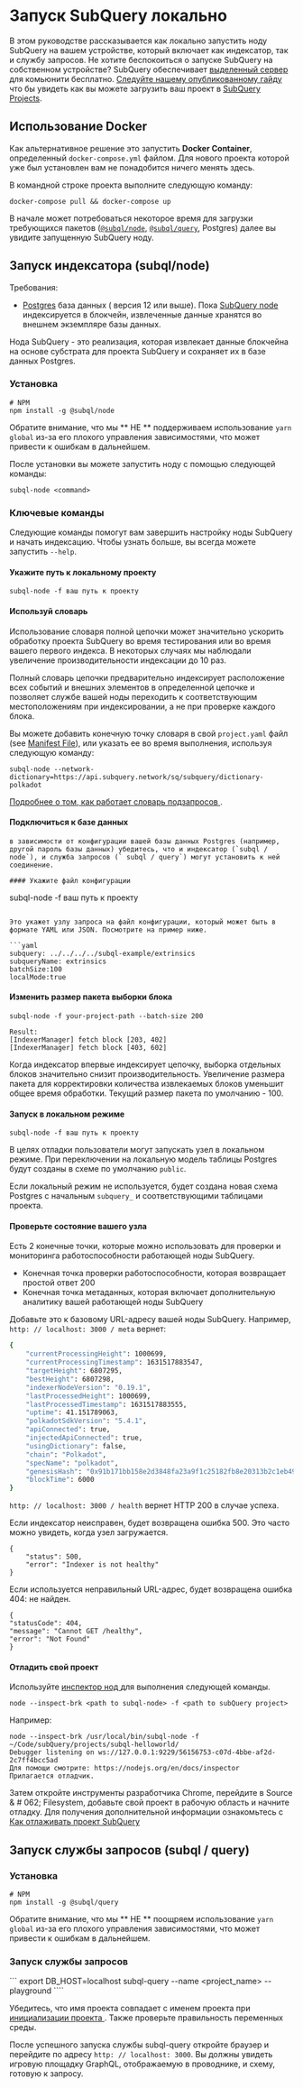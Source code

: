 # Запуск SubQuery локально

В этом руководстве рассказывается как локально запустить ноду SubQuery на вашем устройстве, который включает как индексатор, так и службу запросов. Не хотите беспокоиться о запуске SubQuery на собственном устройстве? SubQuery обеспечивает [выделенный сервер](https://explorer.subquery.network) для комьюнити бесплатно. [Следуйте нашему опубликованному гайду](../run_publish/publish.md) что бы увидеть как вы можете загрузить ваш проект в [SubQuery Projects](https://project.subquery.network).

## Использование Docker

Как альтернативное решение это запустить <strong>Docker Container</strong>, определенный `docker-compose.yml` файлом. Для нового проекта которой уже был установлен вам не понадобится ничего менять здесь.

В командной строке проекта выполните следующую команду:

```shell
docker-compose pull && docker-compose up
```

В начале может потребоваться некоторое время для загрузки требующихся пакетов ([`@subql/node`](https://www.npmjs.com/package/@subql/node), [`@subql/query`](https://www.npmjs.com/package/@subql/query), Postgres) далее вы увидите запущенную SubQuery ноду.

## Запуск индексатора (subql/node)

Требования:

- [Postgres](https://www.postgresql.org/) база данных ( версия 12 или выше). Пока [SubQuery node](#start-a-local-subquery-node) индексируется в блокчейн, извлеченные данные хранятся во внешнем экземпляре базы данных.

Нода SubQuery - это реализация, которая извлекает данные блокчейна на основе субстрата для проекта SubQuery и сохраняет их в базе данных Postgres.

### Установка

```shell
# NPM
npm install -g @subql/node
```

Обратите внимание, что мы ** НЕ ** поддерживаем использование `yarn global` из-за его плохого управления зависимостями, что может привести к ошибкам в дальнейшем.

После установки вы можете запустить ноду с помощью следующей команды:

```shell
subql-node <command>
```

### Ключевые команды

Следующие команды помогут вам завершить настройку ноды SubQuery и начать индексацию. Чтобы узнать больше, вы всегда можете запустить `--help`.

#### Укажите путь к локальному проекту

```
subql-node -f ваш путь к проекту
```

#### Используй словарь

Использование словаря полной цепочки может значительно ускорить обработку проекта SubQuery во время тестирования или во время вашего первого индекса. В некоторых случаях мы наблюдали увеличение производительности индексации до 10 раз.

Полный словарь цепочки предварительно индексирует расположение всех событий и внешних элементов в определенной цепочке и позволяет службе вашей ноды переходить к соответствующим местоположениям при индексировании, а не при проверке каждого блока.

Вы можете добавить конечную точку словаря в свой `project.yaml` файл (see [Manifest File](../create/manifest.md)), или указать ее во время выполнения, используя следующую команду:

```
subql-node --network-dictionary=https://api.subquery.network/sq/subquery/dictionary-polkadot
```

[ Подробнее о том, как работает словарь подзапросов ](../academy/tutorials_examples/dictionary.md).

#### Подключиться к базе данных

```
в зависимости от конфигурации вашей базы данных Postgres (например, другой пароль базы данных) убедитесь, что и индексатор (`subql / node`), и служба запросов (` subql / query`) могут установить к ней соединение.

#### Укажите файл конфигурации

```

subql-node -f ваш путь к проекту

````

Это укажет узлу запроса на файл конфигурации, который может быть в формате YAML или JSON. Посмотрите на пример ниже.

```yaml
subquery: ../../../../subql-example/extrinsics
subqueryName: extrinsics
batchSize:100
localMode:true
````

#### Изменить размер пакета выборки блока

```
subql-node -f your-project-path --batch-size 200

Result:
[IndexerManager] fetch block [203, 402]
[IndexerManager] fetch block [403, 602]
```

Когда индексатор впервые индексирует цепочку, выборка отдельных блоков значительно снизит производительность. Увеличение размера пакета для корректировки количества извлекаемых блоков уменьшит общее время обработки. Текущий размер пакета по умолчанию - 100.

#### Запуск в локальном режиме

```
subql-node -f ваш путь к проекту
```

В целях отладки пользователи могут запускать узел в локальном режиме. При переключении на локальную модель таблицы Postgres будут созданы в схеме по умолчанию `public`.

Если локальный режим не используется, будет создана новая схема Postgres с начальным `subquery_` и соответствующими таблицами проекта.

#### Проверьте состояние вашего узла

Есть 2 конечные точки, которые можно использовать для проверки и мониторинга работоспособности работающей ноды SubQuery.

- Конечная точка проверки работоспособности, которая возвращает простой ответ 200
- Конечная точка метаданных, которая включает дополнительную аналитику вашей работающей ноды SubQuery

Добавьте это к базовому URL-адресу вашей ноды SubQuery. Например, `http: // localhost: 3000 / meta` вернет:

```bash
{
    "currentProcessingHeight": 1000699,
    "currentProcessingTimestamp": 1631517883547,
    "targetHeight": 6807295,
    "bestHeight": 6807298,
    "indexerNodeVersion": "0.19.1",
    "lastProcessedHeight": 1000699,
    "lastProcessedTimestamp": 1631517883555,
    "uptime": 41.151789063,
    "polkadotSdkVersion": "5.4.1",
    "apiConnected": true,
    "injectedApiConnected": true,
    "usingDictionary": false,
    "chain": "Polkadot",
    "specName": "polkadot",
    "genesisHash": "0x91b171bb158e2d3848fa23a9f1c25182fb8e20313b2c1eb49219da7a70ce90c3",
    "blockTime": 6000
}
```

`http: // localhost: 3000 / health` вернет HTTP 200 в случае успеха.

Если индексатор неисправен, будет возвращена ошибка 500. Это часто можно увидеть, когда узел загружается.

```shell
{
    "status": 500,
    "error": "Indexer is not healthy"
}
```

Если используется неправильный URL-адрес, будет возвращена ошибка 404: не найден.

```shell
{
"statusCode": 404,
"message": "Cannot GET /healthy",
"error": "Not Found"
}
```

#### Отладить свой проект

Используйте [ инспектор нод ](https://nodejs.org/en/docs/guides/debugging-getting-started/) для выполнения следующей команды.

```shell
node --inspect-brk <path to subql-node> -f <path to subQuery project>
```

Например:

```shell
node --inspect-brk /usr/local/bin/subql-node -f ~/Code/subQuery/projects/subql-helloworld/
Debugger listening on ws://127.0.0.1:9229/56156753-c07d-4bbe-af2d-2c7ff4bcc5ad
Для помощи смотрите: https://nodejs.org/en/docs/inspector
Прилагается отладчик.
```

Затем откройте инструменты разработчика Chrome, перейдите в Source & # 062; Filesystem, добавьте свой проект в рабочую область и начните отладку. Для получения дополнительной информации ознакомьтесь с [ Как отлаживать проект SubQuery ](https://doc.subquery.network/academy/tutorials_examples/debug-projects/)

## Запуск службы запросов (subql / query)

### Установка

```shell
# NPM
npm install -g @subql/query
```

Обратите внимание, что мы ** НЕ ** поощряем использование `yarn global` из-за его плохого управления зависимостями, что может привести к ошибкам в дальнейшем.

### Запуск службы запросов

``` export DB_HOST=localhost subql-query --name <project_name> --playground ````

Убедитесь, что имя проекта совпадает с именем проекта при [ инициализации проекта ](../quickstart/quickstart-polkadot.md#initialise-the-starter-subquery-project). Также проверьте правильность переменных среды.

После успешного запуска службы subql-query откройте браузер и перейдите по адресу `http: // localhost: 3000`. Вы должны увидеть игровую площадку GraphQL, отображаемую в проводнике, и схему, готовую к запросу.
